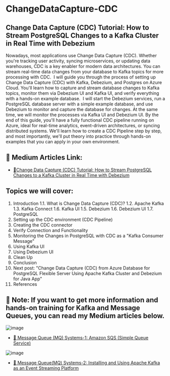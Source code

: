 # ChangeDataCapture-CDC
## Change Data Capture (CDC) Tutorial: How to Stream PostgreSQL Changes to a Kafka Cluster in Real Time with Debezium

Nowadays, most applications use Change Data Capture (CDC). Whether you're tracking user activity, syncing microservices, or updating data warehouses, CDC is a key enabler for modern data architectures. You can stream real-time data changes from your database to Kafka topics for more processing with CDC. 
I will guide you through the process of setting up Change Data Capture (CDC) with Kafka, Debezium, and Postgres on Azure Cloud. You'll learn how to capture and stream database changes to Kafka topics, monitor them via Debezium UI and Kafka UI, and verify everything with a hands-on example database. 
I will start the Debezium services, run a PostgreSQL database server with a simple example database, and use Debezium to monitor and capture the database for changes. At the same time, we will monitor the processes via Kafka UI and Debezium UI. By the end of this guide, you'll have a fully functional CDC pipeline running on Azure, ideal for real-time analytics, event-driven architectures, or syncing distributed systems.
We'll learn how to create a CDC Pipeline step by step, and most importantly, we'll put theory into practice through hands-on examples that you can apply in your own environment.

## 📗 Medium Articles Link:
- [📝Change Data Capture (CDC) Tutorial: How to Stream PostgreSQL Changes to a Kafka Cluster in Real Time with Debezium]()


## Topics we will cover:
1. Introduction
1.1. What is Change Data Capture (CDC)?
1.2. Apache Kafka
1.3. Kafka Connect
1.6. Kafka UI
1.5. Debezium
1.6. Debezium UI
1.7. PostgreSQL
2. Setting up the CDC environment (CDC Pipeline)
3. Creating the CDC connector
4. Verify Connection and Functionality
5. Monitoring the Changes in PostgreSQL with CDC as a "Kafka Consumer Message"
6. Using Kafka UI
7. Using Debezium UI
8. Clean Up
9. Conclusion
10. Next post: "Change Data Capture (CDC) from Azure Database for PostgreSQL Flexible Server Using Apache Kafka Cluster and Debezium for Java App"
11. References

## 📗 Note: If you want to get more information and hands-on training for Kafka and Message Queues, you can read my Medium articles below. 

![image](https://github.com/user-attachments/assets/ef8cf1f8-6521-4116-a241-d59c03666b04)
- [📝 Message Queue (MQ) Systems-1: Amazon SQS (Simple Queue Service)](https://cmakkaya.medium.com/message-queue-mq-systems-1-amazon-sqs-simple-queue-service-42fb5962cf3d)
  
![image](https://github.com/user-attachments/assets/c43c5554-2b44-4e2f-912e-216da51b0cbe)  
- [📝 Message Queue(MQ) Systems-2: Installing and Using Apache Kafka as an Event Streaming Platform](https://cmakkaya.medium.com/message-queue-mq-systems-2-installing-and-using-apache-kafka-as-an-event-streaming-platform-fad3e99ded85)




